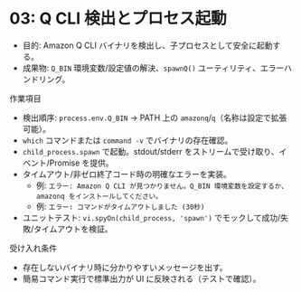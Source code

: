 # 03: Q CLI 検出とプロセス起動

- 目的: Amazon Q CLI バイナリを検出し、子プロセスとして安全に起動する。
- 成果物: `Q_BIN` 環境変数/設定値の解決、`spawnQ()` ユーティリティ、エラーハンドリング。

作業項目
- 検出順序: `process.env.Q_BIN` → PATH 上の `amazonq`/`q`（名称は設定で拡張可能）。
- `which` コマンドまたは `command -v` でバイナリの存在確認。
- `child_process.spawn` で起動。stdout/stderr をストリームで受け取り、イベント/Promise を提供。
- タイムアウト/非ゼロ終了コード時の明確なエラーを実装。
  - 例: `エラー: Amazon Q CLI が見つかりません。Q_BIN 環境変数を設定するか、amazonq をインストールしてください。`
  - 例: `エラー: コマンドがタイムアウトしました (30秒)`
- ユニットテスト: `vi.spyOn(child_process, 'spawn')` でモックして成功/失敗/タイムアウトを検証。

受け入れ条件
- 存在しないバイナリ時に分かりやすいメッセージを出す。
- 簡易コマンド実行で標準出力が UI に反映される（テストで確認）。
